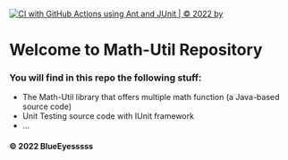 [![CI with GitHub Actions using Ant and JUnit | © 2022 by](https://github.com/BlueEyesssss/math-util/actions/workflows/ci-junit.yml/badge.svg)](https://github.com/BlueEyesssss/math-util/actions/workflows/ci-junit.yml)

# Welcome to Math-Util Repository
### You will find in this repo the following stuff:
* The Math-Util library that offers multiple math function (a Java-based source code)
* Unit Testing source code with IUnit framework
* ...

#### © 2022 BlueEyesssss